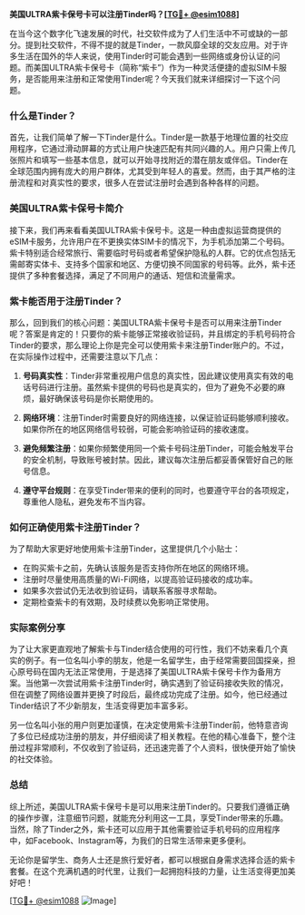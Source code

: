 **美国ULTRA紫卡保号卡可以注册Tinder吗？[[TG💪+ @esim1088](https://t.me/s/esim1088)]**

在当今这个数字化飞速发展的时代，社交软件成为了人们生活中不可或缺的一部分。提到社交软件，不得不提的就是Tinder，一款风靡全球的交友应用。对于许多生活在国外的华人来说，使用Tinder时可能会遇到一些网络或身份认证的问题。而美国ULTRA紫卡保号卡（简称“紫卡”）作为一种灵活便捷的虚拟SIM卡服务，是否能用来注册和正常使用Tinder呢？今天我们就来详细探讨一下这个问题。

### 什么是Tinder？

首先，让我们简单了解一下Tinder是什么。Tinder是一款基于地理位置的社交应用程序，它通过滑动屏幕的方式让用户快速匹配有共同兴趣的人。用户只需上传几张照片和填写一些基本信息，就可以开始寻找附近的潜在朋友或伴侣。Tinder在全球范围内拥有庞大的用户群体，尤其受到年轻人的喜爱。然而，由于其严格的注册流程和对真实性的要求，很多人在尝试注册时会遇到各种各样的问题。

### 美国ULTRA紫卡保号卡简介

接下来，我们再来看看美国ULTRA紫卡保号卡。这是一种由虚拟运营商提供的eSIM卡服务，允许用户在不更换实体SIM卡的情况下，为手机添加第二个号码。紫卡特别适合经常旅行、需要临时号码或者希望保护隐私的人群。它的优点包括无需邮寄实体卡、支持多个国家和地区、方便切换不同国家的号码等。此外，紫卡还提供了多种套餐选择，满足了不同用户的通话、短信和流量需求。

### 紫卡能否用于注册Tinder？

那么，回到我们的核心问题：美国ULTRA紫卡保号卡是否可以用来注册Tinder呢？答案是肯定的！只要你的紫卡能够正常接收验证码，并且绑定的手机号码符合Tinder的要求，那么理论上你是完全可以使用紫卡来注册Tinder账户的。不过，在实际操作过程中，还需要注意以下几点：

1. **号码真实性**：Tinder非常重视用户信息的真实性，因此建议使用真实有效的电话号码进行注册。虽然紫卡提供的号码也是真实的，但为了避免不必要的麻烦，最好确保该号码是你长期使用的。
   
2. **网络环境**：注册Tinder时需要良好的网络连接，以保证验证码能够顺利接收。如果你所在的地区网络信号较弱，可能会影响验证码的接收速度。

3. **避免频繁注册**：如果你频繁使用同一个紫卡号码注册Tinder，可能会触发平台的安全机制，导致账号被封禁。因此，建议每次注册后都妥善保管好自己的账号信息。

4. **遵守平台规则**：在享受Tinder带来的便利的同时，也要遵守平台的各项规定，尊重他人隐私，避免发布不当内容。

### 如何正确使用紫卡注册Tinder？

为了帮助大家更好地使用紫卡注册Tinder，这里提供几个小贴士：

- 在购买紫卡之前，先确认该服务是否支持你所在地区的网络环境。
- 注册时尽量使用高质量的Wi-Fi网络，以提高验证码接收的成功率。
- 如果多次尝试仍无法收到验证码，请联系客服寻求帮助。
- 定期检查紫卡的有效期，及时续费以免影响正常使用。

### 实际案例分享

为了让大家更直观地了解紫卡与Tinder结合使用的可行性，我们不妨来看几个真实的例子。有一位名叫小李的朋友，他是一名留学生，由于经常需要回国探亲，担心原号码在国内无法正常使用，于是选择了美国ULTRA紫卡保号卡作为备用方案。当他第一次尝试用紫卡注册Tinder时，确实遇到了验证码接收失败的情况，但在调整了网络设置并更换了时段后，最终成功完成了注册。如今，他已经通过Tinder结识了不少新朋友，生活变得更加丰富多彩。

另一位名叫小张的用户则更加谨慎，在决定使用紫卡注册Tinder前，他特意咨询了多位已经成功注册的朋友，并仔细阅读了相关教程。在他的精心准备下，整个注册过程非常顺利，不仅收到了验证码，还迅速完善了个人资料，很快便开始了愉快的社交体验。

### 总结

综上所述，美国ULTRA紫卡保号卡是可以用来注册Tinder的。只要我们遵循正确的操作步骤，注意细节问题，就能充分利用这一工具，享受Tinder带来的乐趣。当然，除了Tinder之外，紫卡还可以应用于其他需要验证手机号码的应用程序中，如Facebook、Instagram等，为我们的日常生活带来更多便利。

无论你是留学生、商务人士还是旅行爱好者，都可以根据自身需求选择合适的紫卡套餐。在这个充满机遇的时代里，让我们一起拥抱科技的力量，让生活变得更加美好吧！

[[TG💪+ @esim1088](https://t.me/s/esim1088) ![Image](https://i.postimg.cc/4NQfJmqS/Snipaste-2025-05-13-00-14-12.png)]